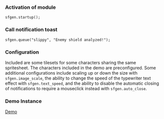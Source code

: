 ### Activation of module

```sfgen.startup();```

### Call notification toast

```sfgen.queue("slippy", "Enemy shield analyzed!");```

### Configuration

Included are some tilesets for some characters sharing the same spritesheet. The characters included in the demo are preconfigured.
Some additional configurations include scaling up or down the size with ```sfgen.image_scale```, the ability to change the speed of the typewriter text effect with ```sfgen.text_speed```, and the ability to disable the automatic closing of notifications to require a mouseclick instead with ```sfgen.auto_close```. 

### Demo Instance

[Demo](https://labmember-001.github.io/starfox-toast-generator)